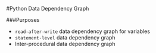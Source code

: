 #Python Data Dependency Graph

###Purposes

- `read-after-write` data dependency graph for variables
- `statement-level` data dependency graph
- Inter-procedural data dependency graph

